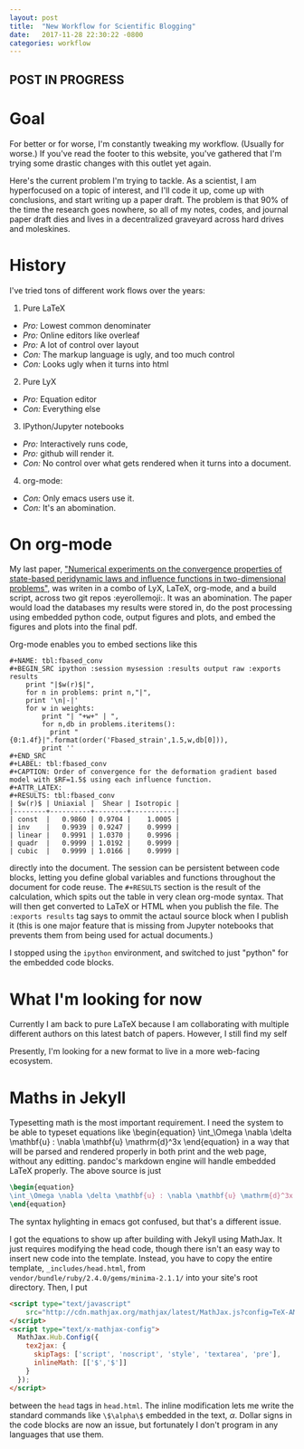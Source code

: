 ```yaml
---
layout: post
title:  "New Workflow for Scientific Blogging"
date:   2017-11-28 22:30:22 -0800
categories: workflow
---
```


## POST IN PROGRESS

# Goal

For better or for worse, I'm constantly tweaking my workflow. (Usually
for worse.) If you've read the footer to this website, you've gathered
that I'm trying some drastic changes with this outlet yet again.

Here's the current problem I'm trying to tackle. As a scientist, I
am hyperfocused on a topic of interest, and I'll code it up, come up
with conclusions, and start writing up a paper draft. The problem is
that 90% of the time the research goes nowhere, so all of my notes,
codes, and journal paper draft dies and lives in a decentralized
graveyard across hard drives and moleskines. 

# History

I've tried tons of different work flows over the years:

1. Pure LaTeX
  - *Pro:* Lowest common denominater
  - *Pro:* Online editors like overleaf
  - *Pro:* A lot of control over layout
  - *Con:* The markup language is ugly, and too much control
  - *Con:* Looks ugly when it turns into html
2. Pure LyX
  - *Pro:* Equation editor
  - *Con:* Everything else
3. IPython/Jupyter notebooks
  - *Pro:* Interactively runs code,
  - *Pro:* github will render it.
  - *Con:* No control over what gets rendered when it
   turns into a document.
 4. org-mode:
   - *Con:* Only emacs users use it.
  - *Con:* It's an abomination.

# On org-mode

My last paper, ["Numerical experiments on the convergence properties of state-based peridynamic laws and influence functions in two-dimensional problems"](http://www.sciencedirect.com/science/article/pii/S0045782516311598), was writen in a combo of LyX, LaTeX, org-mode, and a
build script, across two git repos :eyerollemoji:. It was an
abomination. The paper would load the databases my results were stored
in, do the post processing using embedded python code, output figures
and plots, and embed the figures and plots into the final pdf. 

Org-mode enables you to embed sections like this
```
#+NAME: tbl:fbased_conv
#+BEGIN_SRC ipython :session mysession :results output raw :exports results
    print "|$w(r)$|",
    for n in problems: print n,"|",
    print '\n|-|'
    for w in weights:
        print "| "+w+" | ",
        for n,db in problems.iteritems():
          print "{0:1.4f}|".format(order('Fbased_strain',1.5,w,db[0])),
        print ''
#+END_SRC
#+LABEL: tbl:fbased_conv 
#+CAPTION: Order of convergence for the deformation gradient based model with $RF=1.5$ using each influence function.
#+ATTR_LATEX: 
#+RESULTS: tbl:fbased_conv
| $w(r)$ | Uniaxial |  Shear | Isotropic |
|--------+----------+--------+-----------|
| const  |   0.9860 | 0.9704 |    1.0005 |
| inv    |   0.9939 | 0.9247 |    0.9999 |
| linear |   0.9991 | 1.0370 |    0.9996 |
| quadr  |   0.9999 | 1.0192 |    0.9999 |
| cubic  |   0.9999 | 1.0166 |    0.9999 |
```
directly into the document. The session can be persistent between code
blocks, letting you define global variables and functions throughout
the document for code reuse. The `#+RESULTS` section is the result of
the calculation, which spits out the table in very clean org-mode
syntax. That will then get converted to LaTeX or HTML when you publish
the file. The `:exports results` tag 
says to ommit the actaul source block when I publish it (this is one
major feature that is missing from Jupyter notebooks that prevents
them from being used for actual documents.) 

I stopped using the `ipython` environment, and switched to just
"python" for the embedded code blocks.

# What I'm looking for now

Currently I am back to pure LaTeX because I am collaborating with
multiple different authors on this latest batch of papers. However, I
still find my self

Presently, I'm looking for a new format to live in a more web-facing
ecosystem. 

# Maths in Jekyll

Typesetting math is the most important requirement. I need the system
to be able to typeset equations like
\begin{equation}
\int_\Omega \nabla \delta \mathbf{u} : \nabla \mathbf{u} \mathrm{d}^3x
\end{equation}
in a way that will be parsed and rendered properly in both print and
the web page, without any editting. pandoc's markdown engine will
handle embedded LaTeX properly. The above source is just
```latex
\begin{equation}
\int_\Omega \nabla \delta \mathbf{u} : \nabla \mathbf{u} \mathrm{d}^3x
\end{equation}
```
The syntax hylighting in emacs got confused, but that's a different issue.

I got the equations to show up after building with Jekyll using
MathJax. It just requires modifying the head code, though there isn't
an easy way to insert new code into the template. Instead, you have to
copy the entire template, `_includes/head.html`, from
`vendor/bundle/ruby/2.4.0/gems/minima-2.1.1/` into your site's root
directory. Then, I put 
```html
<script type="text/javascript"
    src="http://cdn.mathjax.org/mathjax/latest/MathJax.js?config=TeX-AMS-MML_HTMLorMML">
</script>
<script type="text/x-mathjax-config">
  MathJax.Hub.Config({
    tex2jax: {
      skipTags: ['script', 'noscript', 'style', 'textarea', 'pre'],
      inlineMath: [['$','$']]
    }
  });
</script>
```
between the `head` tags in `head.html`. The inline modification lets
me write the standard commands like `\$\alpha\$` embedded in the text,
$\alpha$. Dollar signs in the code blocks are now an issue, but
fortunately I don't program in any languages that use them.
